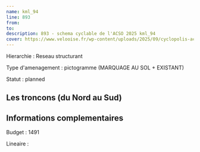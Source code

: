 ```yaml
---
name: kml_94 
line: 893
from: 
to:  
description: 893 - schema cyclable de l'ACSO 2025 kml_94 
cover: https://www.velooise.fr/wp-content/uploads/2025/09/cyclopolis-acso-default.jpg
---
```

Hierarchie : Reseau structurant

Type d'amenagement : pictogramme (MARQUAGE AU SOL + EXISTANT)

Statut : planned

## Les troncons (du Nord au Sud)

## Informations complementaires

Budget  : 1491 

Lineaire :

